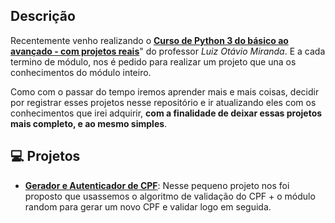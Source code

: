 
## Descrição

Recentemente venho realizando o [**Curso de Python 3 do básico ao avançado - com projetos reais**](https://www.udemy.com/course/python-3-do-zero-ao-avancado/?couponCode=KEEPLEARNING)" do professor *Luiz Otávio Miranda*. E a cada termino de módulo, nos é pedido para realizar um projeto que una os conhecimentos do módulo inteiro.

Como com o passar do tempo iremos aprender mais e mais coisas, decidir por registrar esses projetos nesse repositório e ir atualizando eles com os conhecimentos que irei adquirir, **com a finalidade de deixar essas projetos mais completo, e ao mesmo simples**.


## 💻 Projetos 

- [**Gerador e Autenticador de CPF**](): Nesse pequeno projeto nos foi proposto que usassemos o algoritmo de validação do CPF + o módulo random para gerar um novo CPF e validar logo em seguida. 

